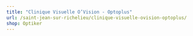 ```yaml
---
title: "Clinique Visuelle O’Vision - Optoplus"
url: /saint-jean-sur-richelieu/clinique-visuelle-ovision-optoplus/
shop: Optiker
---
```

